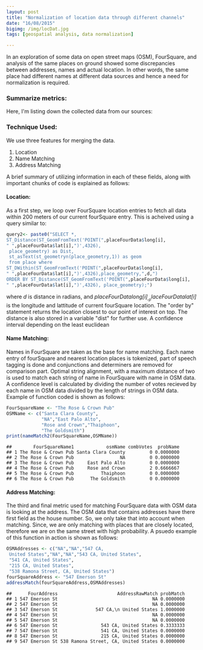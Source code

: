 ```yaml
---
layout: post
title: "Normalization of location data through different channels"
date: "16/08/2015"
bigimg: /img/locDat.jpg
tags: [geospatial analysis, data normalization]

---
```




In an exploration of some data on open street maps (OSM), FourSquare, and analysis of the same places on ground showed some
discrepancies between addresses, names and actual location.  In other words, the same place had different names at different data sources and hence a need for normalization is required. 

### Summarize metrics:

Here, I'm listing down the collected data from our sources:




<!-- Table generated in R 3.3.1 by googleVis 0.6.2 package -->
<!-- Tue Apr 18 17:33:58 2017 -->


<!-- jsHeader -->
<script type="text/javascript">
 
// jsData 
function gvisDataTableID18d91b852d81 () {
var data = new google.visualization.DataTable();
var datajson =
[
 [
"4Square",
19184,
19184,
19184,
17847,
11989
],
[
"Open Street Map",
836489,
0,
12448,
10650,
0
] 
];
data.addColumn('string','place_data_source');
data.addColumn('number','totalEntries');
data.addColumn('number','withAddress');
data.addColumn('number','withName');
data.addColumn('number','withUniqueNames');
data.addColumn('number','withRatings');
data.addRows(datajson);
return(data);
}
 
// jsDrawChart
function drawChartTableID18d91b852d81() {
var data = gvisDataTableID18d91b852d81();
var options = {};
options["allowHtml"] = true;
options["page"] = "enable";

    var chart = new google.visualization.Table(
    document.getElementById('TableID18d91b852d81')
    );
    chart.draw(data,options);
    

}
  
 
// jsDisplayChart
(function() {
var pkgs = window.__gvisPackages = window.__gvisPackages || [];
var callbacks = window.__gvisCallbacks = window.__gvisCallbacks || [];
var chartid = "table";
  
// Manually see if chartid is in pkgs (not all browsers support Array.indexOf)
var i, newPackage = true;
for (i = 0; newPackage && i < pkgs.length; i++) {
if (pkgs[i] === chartid)
newPackage = false;
}
if (newPackage)
  pkgs.push(chartid);
  
// Add the drawChart function to the global list of callbacks
callbacks.push(drawChartTableID18d91b852d81);
})();
function displayChartTableID18d91b852d81() {
  var pkgs = window.__gvisPackages = window.__gvisPackages || [];
  var callbacks = window.__gvisCallbacks = window.__gvisCallbacks || [];
  window.clearTimeout(window.__gvisLoad);
  // The timeout is set to 100 because otherwise the container div we are
  // targeting might not be part of the document yet
  window.__gvisLoad = setTimeout(function() {
  var pkgCount = pkgs.length;
  google.load("visualization", "1", { packages:pkgs, callback: function() {
  if (pkgCount != pkgs.length) {
  // Race condition where another setTimeout call snuck in after us; if
  // that call added a package, we must not shift its callback
  return;
}
while (callbacks.length > 0)
callbacks.shift()();
} });
}, 100);
}
 
// jsFooter
</script>
 
<!-- jsChart -->  
<script type="text/javascript" src="https://www.google.com/jsapi?callback=displayChartTableID18d91b852d81"></script>
 
<!-- divChart -->
  
<div id="TableID18d91b852d81" 
  style="width: 500; height: automatic;">
</div>

### Technique Used:

We use three features for merging the data.

1. Location
2. Name Matching
3. Address Matching

A brief summary of utilizing information in each of these fields, along with important chunks of code is explained as follows:

#### Location:

As a first step, we loop over FourSquare location entries to fetch all data within 200 meters of our current fourSquare entry. This is acheived using a query similar to:


```r
query2<- paste0("SELECT *,
ST_Distance(ST_GeomFromText('POINT(",placeFourData$long[i],
" ",placeFourData$lat[i],")',4326),
 place_geometry) as Dist,
 st_asText(st_geometryn(place_geometry,1)) as geom
 from place where
ST_DWithin(ST_GeomFromText('POINT(",placeFourData$long[i],
" ",placeFourData$lat[i],")',4326),place_geometry,",d,")
ORDER BY ST_Distance(ST_GeomFromText('POINT(",placeFourData$long[i],
" ",placeFourData$lat[i],")',4326), place_geometry);")
```

where _d_ is distance in radians, and _placeFourData$long[i]_ , _placeFourData$lat[i]_ is the longitude and lattitude of current fourSquare location. The "order by" statement returns the location closest to our point of interest on top. The distance is also stored in a variable "dist" for further use. A confidence interval depending on the least euclidean

#### Name Matching:

Names in FourSquare are taken as the base for name matching. Each name entry of fourSquare and nearest location places is tokenized, part of speech tagging is done and conjunctions and determiners are removed for comparison part. Optimal string alignment, with a maximum distance of two is used to match each string of name in FourSquare with name in OSM data. A confidence level is calculated by dividing the number of votes recieved by each name in OSM data divided by the length of strings in OSM data. Example of function coded is shown as follows:


```r
FourSquareName <- "The Rose & Crown Pub"
OSMName <- c("Santa Clara County",
             "NA","East Palo Alto",
             "Rose and Crown","Thaiphoon",
             "The Goldsmith") 
print(nameMatch2(FourSquareName,OSMName))
```

```
##        FourSquareName1            osmName combVotes  probName
## 1 The Rose & Crown Pub Santa Clara County         0 0.0000000
## 2 The Rose & Crown Pub                 NA         0 0.0000000
## 3 The Rose & Crown Pub     East Palo Alto         0 0.0000000
## 4 The Rose & Crown Pub     Rose and Crown         2 0.6666667
## 5 The Rose & Crown Pub          Thaiphoon         0 0.0000000
## 6 The Rose & Crown Pub      The Goldsmith         0 0.0000000
```


#### Address Matching:

The third and final metric used for matching FourSquare data with OSM data is looking at the address. The OSM data that contains addresses have there first field as the house number. So, we only take that into account when matching. Since, we are only matching with places that are closely located, therefore we are on the same street with high probability. A psuedo example of this function in action is shown as follows:


```r
OSMAddresses <- c("NA","NA","547 CA,
 United States","NA","NA","543 CA, United States",
 "541 CA, United States",
 "215 CA, United States",
 "538 Ramona Street, CA, United States")
fourSquareAddress <- "547 Emerson St"
addressMatch(fourSquareAddress,OSMAddresses)
```

```
##      FourAddress                      AddressRawMatch probMatch
## 1 547 Emerson St                                   NA 0.0000000
## 2 547 Emerson St                                   NA 0.0000000
## 3 547 Emerson St              547 CA,\n United States 1.0000000
## 4 547 Emerson St                                   NA 0.0000000
## 5 547 Emerson St                                   NA 0.0000000
## 6 547 Emerson St                543 CA, United States 0.3333333
## 7 547 Emerson St                541 CA, United States 0.0000000
## 8 547 Emerson St                215 CA, United States 0.0000000
## 9 547 Emerson St 538 Ramona Street, CA, United States 0.0000000
```



